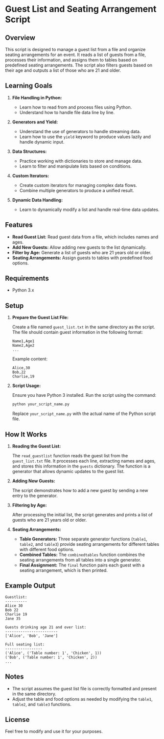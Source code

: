 # Guest List and Seating Arrangement Script

## Overview

This script is designed to manage a guest list from a file and organize seating arrangements for an event. It reads a list of guests from a file, processes their information, and assigns them to tables based on predefined seating arrangements. The script also filters guests based on their age and outputs a list of those who are 21 and older.

## Learning Goals

1. **File Handling in Python:**
   - Learn how to read from and process files using Python.
   - Understand how to handle file data line by line.

2. **Generators and Yield:**
   - Understand the use of generators to handle streaming data.
   - Learn how to use the `yield` keyword to produce values lazily and handle dynamic input.

3. **Data Structures:**
   - Practice working with dictionaries to store and manage data.
   - Learn to filter and manipulate lists based on conditions.

4. **Custom Iterators:**
   - Create custom iterators for managing complex data flows.
   - Combine multiple generators to produce a unified result.

5. **Dynamic Data Handling:**
   - Learn to dynamically modify a list and handle real-time data updates.

## Features

- **Read Guest List:** Read guest data from a file, which includes names and ages.
- **Add New Guests:** Allow adding new guests to the list dynamically.
- **Filter by Age:** Generate a list of guests who are 21 years old or older.
- **Seating Arrangements:** Assign guests to tables with predefined food options.

## Requirements

- Python 3.x

## Setup

1. **Prepare the Guest List File:**

   Create a file named `guest_list.txt` in the same directory as the script. The file should contain guest information in the following format:

   ```
   Name1,Age1
   Name2,Age2
   ...
   ```

   Example content:

   ```
   Alice,30
   Bob,22
   Charlie,19
   ```

2. **Script Usage:**

   Ensure you have Python 3 installed. Run the script using the command:

   ```bash
   python your_script_name.py
   ```

   Replace `your_script_name.py` with the actual name of the Python script file.

## How It Works

1. **Reading the Guest List:**

   The `read_guestlist` function reads the guest list from the `guest_list.txt` file. It processes each line, extracting names and ages, and stores this information in the `guests` dictionary. The function is a generator that allows dynamic updates to the guest list.

2. **Adding New Guests:**

   The script demonstrates how to add a new guest by sending a new entry to the generator.

3. **Filtering by Age:**

   After processing the initial list, the script generates and prints a list of guests who are 21 years old or older.

4. **Seating Arrangements:**

   - **Table Generators:** Three separate generator functions (`table1`, `table2`, and `table3`) provide seating arrangements for different tables with different food options.
   - **Combined Tables:** The `combinedtables` function combines the seating arrangements from all tables into a single generator.
   - **Final Assignment:** The `final` function pairs each guest with a seating arrangement, which is then printed.

## Example Output

```plaintext
Guestlist:
----------
Alice 30
Bob 22
Charlie 19
Jane 35

Guests drinking age 21 and over list:
------------------------
['Alice', 'Bob', 'Jane']

Full seating list:
-----------------
('Alice', ('Table number: 1', 'Chicken', 1))
('Bob', ('Table number: 1', 'Chicken', 2))
...
```

## Notes

- The script assumes the guest list file is correctly formatted and present in the same directory.
- Adjust the table and food options as needed by modifying the `table1`, `table2`, and `table3` functions.

## License

Feel free to modify and use it for your purposes.
